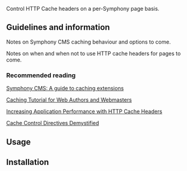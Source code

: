 Control HTTP Cache headers on a per-Symphony page basis.

## Guidelines and information

Notes on Symphony CMS caching behaviour and options to come.

Notes on when and when not to use HTTP cache headers for pages to come.

### Recommended reading

[Symphony CMS: A guide to caching extensions](http://getsymphony.com/learn/articles/view/a-guide-to-caching-extensions/)

[Caching Tutorial for Web Authors and Webmasters](http://www.mnot.net/cache_docs/)

[Increasing Application Performance with HTTP Cache Headers](https://devcenter.heroku.com/articles/increasing-application-performance-with-http-cache-headers)

[Cache Control Directives Demystified](http://palizine.plynt.com/issues/2008Jul/cache-control-attributes/)

## Usage



## Installation

